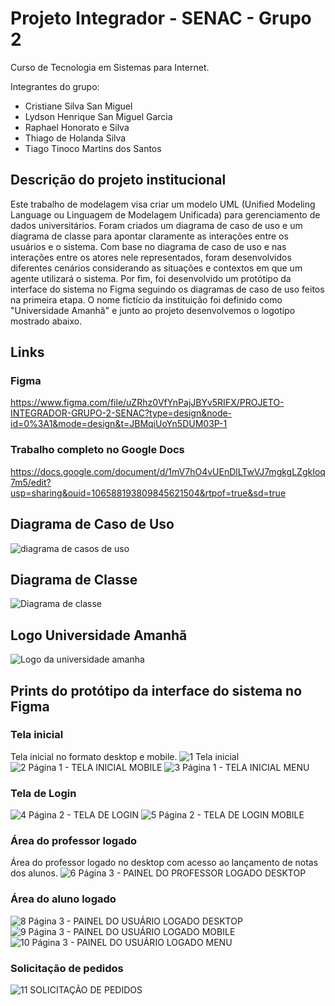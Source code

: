# Projeto Integrador - SENAC - Grupo 2
Curso de Tecnologia em Sistemas para Internet.

Integrantes do grupo: 
- Cristiane Silva San Miguel
- Lydson Henrique San Miguel Garcia
- Raphael Honorato e Silva
- Thiago de Holanda Silva
- Tiago Tinoco Martins dos Santos

## Descrição do projeto institucional
Este trabalho de modelagem visa criar um modelo UML (Unified Modeling Language ou Linguagem de Modelagem Unificada) para gerenciamento de dados universitários. Foram criados um diagrama de caso de uso e um diagrama de classe para apontar claramente as interações entre os usuários e o sistema.
Com base no diagrama de caso de uso e nas interações entre os atores nele representados, foram desenvolvidos diferentes cenários considerando as situações e contextos em que um agente utilizará o sistema.
Por fim, foi desenvolvido um protótipo da interface do sistema no Figma seguindo os diagramas de caso de uso feitos na primeira etapa. O nome fictício da instituição foi definido como "Universidade Amanhã" e junto ao projeto desenvolvemos o logotipo mostrado abaixo.
## Links
### Figma
https://www.figma.com/file/uZRhz0VfYnPajJBYv5RIFX/PROJETO-INTEGRADOR-GRUPO-2-SENAC?type=design&node-id=0%3A1&mode=design&t=JBMqiUoYn5DUM03P-1
### Trabalho completo no Google Docs
https://docs.google.com/document/d/1mV7hO4vUEnDlLTwVJ7mgkgLZgkIoq7m5/edit?usp=sharing&ouid=106588193809845621504&rtpof=true&sd=true
## Diagrama de Caso de Uso
![diagrama de casos de uso](https://github.com/Lydson/piGrupo2/assets/104333431/faf9407b-d3de-495f-9124-613c0e8907d2)

## Diagrama de Classe 
![Diagrama de classe](https://github.com/Lydson/piGrupo2/assets/104333431/a9a38997-ea25-47ab-b2cb-51172e8a876d)

## Logo Universidade Amanhã
![Logo da universidade amanha](https://github.com/Lydson/piGrupo2/assets/104333431/5f69e8e7-b15c-44ba-a152-7f58383c983f)

## Prints do protótipo da interface do sistema no Figma
### Tela inicial
Tela inicial no formato desktop e mobile.
![1 Tela inicial](https://github.com/Lydson/piGrupo2/assets/104333431/5c77e652-413e-4cbe-98f4-cf665abeae8c)
![2 Página 1 - TELA INICIAL MOBILE](https://github.com/Lydson/piGrupo2/assets/104333431/49806331-3f07-4c0f-8c83-f814f3dd6016)
![3 Página 1 - TELA INICIAL MENU](https://github.com/Lydson/piGrupo2/assets/104333431/6b7ace6b-1bb6-43d0-a48d-6f89f3ac20ab)

### Tela de Login
![4 Página 2 - TELA DE LOGIN](https://github.com/Lydson/piGrupo2/assets/104333431/f171a556-9d14-473f-b9fa-5f455ae8b2eb)
![5 Página 2 - TELA DE LOGIN MOBILE](https://github.com/Lydson/piGrupo2/assets/104333431/edd5228c-b50f-4fd6-8652-a94120686069)

### Área do professor logado
Área do professor logado no desktop com acesso ao lançamento de notas dos alunos.
![6 Página 3 - PAINEL DO PROFESSOR LOGADO DESKTOP](https://github.com/Lydson/piGrupo2/assets/104333431/805de6d2-6450-4500-8448-92ea415b949a)

### Área do aluno logado
![8 Página 3 - PAINEL DO USUÁRIO LOGADO DESKTOP](https://github.com/Lydson/piGrupo2/assets/104333431/e561aee9-8f30-465a-946c-244fc29e51a6)
![9 Página 3 - PAINEL DO USUÁRIO LOGADO MOBILE](https://github.com/Lydson/piGrupo2/assets/104333431/b2e3173f-7179-4dda-8177-0b6def48af32)
![10 Página 3 - PAINEL DO USUÁRIO LOGADO MENU](https://github.com/Lydson/piGrupo2/assets/104333431/cdac8ab9-85c3-4f1d-8fa1-17fe5e286f41)

### Solicitação de pedidos
![11 SOLICITAÇÃO DE PEDIDOS](https://github.com/Lydson/piGrupo2/assets/104333431/6eff02a6-6689-45bd-bd95-8ae31b592f1b)

